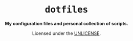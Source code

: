 <div align="center">

<samp>dotfiles</samp>
=====================
**My configuration files and personal collection of scripts.**

Licensed under the [UNLICENSE](https://unlicense.org).

</div>

